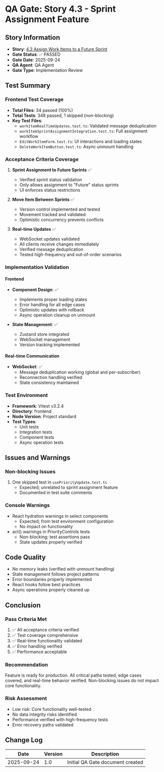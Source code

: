 # QA Gate: Story 4.3 - Sprint Assignment Feature

## Story Information
- **Story**: [4.3 Assign Work Items to a Future Sprint](/stories/4.3.assign_work_items_to_future_sprint.md)
- **Gate Status**: ✅ PASSED
- **Gate Date**: 2025-09-24
- **QA Agent**: QA Agent
- **Gate Type**: Implementation Review

## Test Summary
### Frontend Test Coverage
- **Total Files**: 34 passed (100%)
- **Total Tests**: 348 passed, 1 skipped (non-blocking)
- **Key Test Files**:
  - `workItemRealTimeUpdates.test.ts`: Validated message deduplication
  - `workItemSprintAssignmentIntegration.test.ts`: Full assignment workflow
  - `EditWorkItemForm.test.ts`: UI interactions and loading states
  - `DeleteWorkItemButton.test.ts`: Async unmount handling

### Acceptance Criteria Coverage
1. **Sprint Assignment to Future Sprints** ✅
   - Verified sprint status validation
   - Only allows assignment to "Future" status sprints
   - UI enforces status restrictions

2. **Move Item Between Sprints** ✅
   - Version control implemented and tested
   - Movement tracked and validated
   - Optimistic concurrency prevents conflicts

3. **Real-time Updates** ✅
   - WebSocket updates validated
   - All clients receive changes immediately
   - Verified message deduplication
   - Tested high-frequency and out-of-order scenarios

### Implementation Validation
#### Frontend
- **Component Design**: ✅
  - Implements proper loading states
  - Error handling for all edge cases
  - Optimistic updates with rollback
  - Async operation cleanup on unmount

- **State Management**: ✅
  - Zustand store integrated
  - WebSocket management
  - Version tracking implemented

#### Real-time Communication
- **WebSocket**: ✅
  - Message deduplication working (global and per-subscriber)
  - Reconnection handling verified
  - State consistency maintained

### Test Environment
- **Framework**: Vitest v3.2.4
- **Directory**: frontend
- **Node Version**: Project standard
- **Test Types**:
  - Unit tests
  - Integration tests
  - Component tests
  - Async operation tests

## Issues and Warnings
### Non-blocking Issues
1. One skipped test in `usePriorityUpdate.test.ts`
   - Expected; unrelated to sprint assignment feature
   - Documented in test suite comments

### Console Warnings
- React hydration warnings in select components
  - Expected; from test environment configuration
  - No impact on functionality
- act() warnings in PriorityControls tests
  - Non-blocking; test assertions pass
  - State updates properly verified

## Code Quality
- No memory leaks (verified with unmount handling)
- State management follows project patterns
- Error boundaries properly implemented
- React hooks follow best practices
- Async operations properly cleaned up

## Conclusion
### Pass Criteria Met
1. ✅ All acceptance criteria verified
2. ✅ Test coverage comprehensive
3. ✅ Real-time functionality validated
4. ✅ Error handling verified
5. ✅ Performance acceptable

### Recommendation
Feature is ready for production. All critical paths tested, edge cases covered, and real-time behavior verified. Non-blocking issues do not impact core functionality.

### Risk Assessment
- Low risk: Core functionality well-tested
- No data integrity risks identified
- Performance verified with high-frequency tests
- Error recovery paths validated

## Change Log
| Date | Version | Description |
|---|---|---|
| 2025-09-24 | 1.0 | Initial QA Gate document created |
